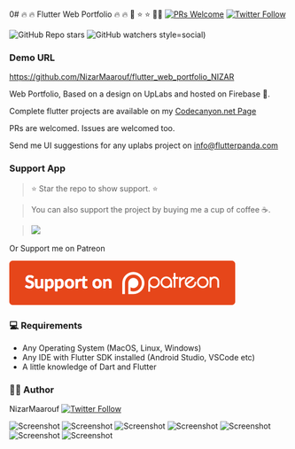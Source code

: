 0# 🔥 🔥 Flutter Web Portfolio 🔥 🔥 💫 ⭐️ ⭐️ 👨‍💻 [![PRs Welcome](https://img.shields.io/badge/PRs-welcome-brightgreen.svg?style=flat-square)](http://makeapullrequest.com) [![Twitter Follow](https://img.shields.io/twitter/follow/iam_olayemii.svg?style=social)](https://twitter.com/iam_olayemii)

![GitHub Repo stars](https://github.com/NizarMaarouf/flutter_web_portfolio_NIZAR) ![GitHub watchers](https://img.shields.io/github/watchers//NizarMaarouf/flutter_web_portfolio_NIZAR) style=social)

### Demo URL
https://github.com/NizarMaarouf/flutter_web_portfolio_NIZAR




Web Portfolio, Based on a design on UpLabs and hosted on Firebase 💓.

Complete flutter projects are available on my <a href="https://codecanyon.net/user/chris2code/portfolio">Codecanyon.net Page</a>

PRs are welcomed. Issues are welcomed too.

Send me UI suggestions for any uplabs project on <a href="mailto:info@flutterpanda.com">info@flutterpanda.com</a>

### Support App

> ⭐️ Star the repo to show support. ⭐️

> You can also support the project by buying me a cup of coffee ☕️.

> <a href="https://www.buymeacoffee.com/xPGLYEr"><img src="https://img.buymeacoffee.com/button-api/?text=Buy me a coffee&emoji=&slug=xPGLYEr&button_colour=BD5FFF&font_colour=ffffff&font_family=Cookie&outline_colour=000000&coffee_colour=FFDD00"></a>

Or Support me on Patreon

<a href="https://www.patreon.com/bePatron?u=48456662" data-patreon-widget-type="become-patron-button"><img src="https://raw.githubusercontent.com/codebard/patron-button-and-widgets-by-codebard/master/images/patreon-medium-button.png" alt="Become a Patreon!" /></a>

### 💻 Requirements

- Any Operating System (MacOS, Linux, Windows)
- Any IDE with Flutter SDK installed (Android Studio, VSCode etc)
- A little knowledge of Dart and Flutter

### 👨‍💻 Author

NizarMaarouf [![Twitter Follow](https://img.shields.io/twitter/follow/NizarMaarouf.svg?style=social)](https://twitter.com/NizarMaarouf)


![Screenshot](https://res.cloudinary.com/NizarMaarouf/image/upload/v1613589180/assets/web1_y9yrmi.png)
![Screenshot](https://res.cloudinary.com/NizarMaarouf/image/upload/v1613589179/assets/web2_zn7w5n.png)
![Screenshot](https://res.cloudinary.com/NizarMaarouf/image/upload/v1613589176/assets/web3_mmq07i.png)
![Screenshot](https://res.cloudinary.com/NizarMaarouf/image/upload/v1613589176/assets/web4_ewgepc.png)
![Screenshot](https://res.cloudinary.com/NizarMaarouf/image/upload/v1613589180/assets/web5_pqw6x2.png)
![Screenshot](https://res.cloudinary.com/NizarMaarouf/image/upload/v1613589190/assets/web6_bdngkk.png)
![Screenshot](https://res.cloudinary.com/NizarMaarouf/image/upload/v1613589174/assets/web7_yhg33u.png)



